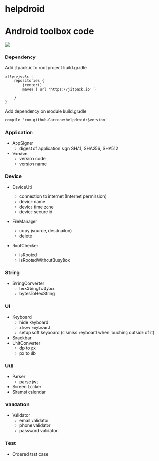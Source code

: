 # helpdroid
Android toolbox code
====
[![](https://jitpack.io/v/Ehsanmashhadi/helpdroid.svg)](https://jitpack.io/#ehsanmashhadi/helpdroid)

### Dependency

Add jitpack.io to root project build.gradle
```android
allprojects {
    repositories {
        jcenter()
        maven { url 'https://jitpack.io' }

    }
}
```
Add dependency on module build.gradle
```android
compile 'com.github.Carrene:helpdroid:$version'
```
### Application
* AppSigner
    - digest of application sign SHA1, SHA256, SHA512
* Version
    - version code
    - version name
    
### Device
* DeviceUtil
    - connection to internet (Internet permission)
    - device name
    - device time zone
    - device secure id

* FileManager
    - copy (source, destination)
    - delete
* RootChecker
    - isRooted
    - isRootedWithoutBusyBox

### String
* StringConverter
    - hexStringToBytes
    - bytesToHexString

### UI
* Keyboard
    - hide keyboard
    - show keyboard
    - setup soft keyboard (dismiss keyboard when touching outside of it)
* Snackbar
* UnitConverter
    - dp to px
    - px to db
 
 ### Util
 * Parser
    - parse jwt
 * Screen Locker
 * Shamsi calendar
 
 ### Validation
 * Validator
    - email validator
    - phone validator
    - password validator
### Test
* Ordered test case
